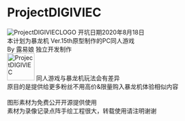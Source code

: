 # ProjectDIGIVIEC
<img src="https://i.imgur.com/IELjXOE.jpg" alt="ProjectDIGIVIECLOGO"/>
开坑日期2020年8月18日<br>
本计划为暴龙机 Ver.15th原型制作的PC同人游戏<br>
By 露易娘 独立开发制作<br>
<img src="https://i.imgur.com/WG1EWVO.gif" alt="ProjectDIGIVIEC" height="64px"/>
同人游戏与暴龙机玩法会有差异<br>
原目的是提供给更多粉丝不用高价&限量购入暴龙机体验相似内容<br>
<br>
图形素材为免费公开开源提供使用<br>
素材为录像记录点阵手绘工程很大，转载使用请注明谢谢<br>



